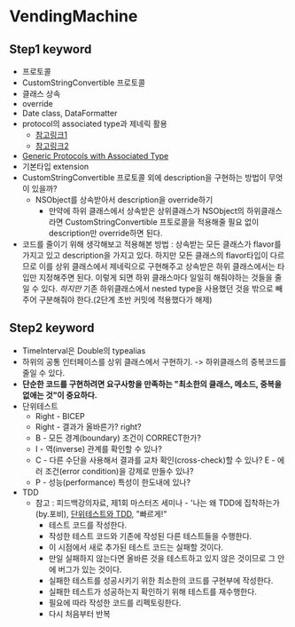 # VendingMachine 

## Step1 keyword
- 프로토콜
- CustomStringConvertible 프로토콜
- 클래스 상속
- override
- Date class, DataFormatter
- protocol의 associated type과 제네릭 활용
	- [참고링크1](http://minsone.github.io/programming/swift4-grouping-with-protocol-extension)
	- [참고링크2](https://outofbedlam.github.io/swift/2016/04/01/TypeVariable/)
- [Generic Protocols with Associated Type](https://blog.bobthedeveloper.io/generic-protocols-with-associated-type-7e2b6e079ee2)
- 기본타입 extension
- CustomStringConvertible 프로토콜 외에 description을 구현하는 방법이 무엇이 있을까?
	- NSObject를 상속받아서 description을 override하기
		- 만약에 하위 클래스에서 상속받은 상위클래스가 NSObject의 하위클래스라면 CustomStringConvertible 프토로콜을 적용해줄 필요 없이 description만 override하면 된다.
- 코드를 줄이기 위해 생각해보고 적용해본 방법 : 상속받는 모든 클래스가 flavor를 가지고 있고 description을 가지고 있다. 하지만 모든 클래스의 flavor타입이 다르므로 이를 상위 클래스에서 제네릭으로 구현해주고 상속받은 하위 클래스에서는 타입만 지정해주면 된다. 이렇게 되면 하위 클래스마다 일일히 해줘야하는 것들을 줄일 수 있다. *하지만* 기존 하위클래스에서 nested type을 사용했던 것을 밖으로 빼주어 구분해줘야 한다.(2단계 초반 커밋에 적용했다가 해제)

## Step2 keyword
- TimeInterval은 Double의 typealias
- 하위의 공통 인터페이스를 상위 클래스에서 구현하기. -> 하위클래스의 중복코드를 줄일 수 있다.
- __단순한 코드를 구현하려면 요구사항을 만족하는 "최소한의 클래스, 메소드, 중복을 없애는 것"이 중요하다.__
- 단위테스트
	- Right - BICEP
	- Right - 결과가 올바른가? right?
	- B - 모든 경계(boundary) 조건이 CORRECT한가?
	- I - 역(inverse) 관계를 확인할 수 있나?
	- C - 다른 수단을 사용해서 결과를 교차 확인(cross-check)할 수 있나? E - 에러 조건(error condition)을 강제로 만들수 있나?
	- P - 성능(performance) 특성이 한도내에 있나?
- TDD
	- 참고 : 피드백강의자료, 제1회 마스터즈 세미나 - '나는 왜 TDD에 집착하는가(by.포비), [단위테스트와 TDD](https://medium.com/@sryu99/%EB%8B%A8%EC%9C%84-%ED%85%8C%EC%8A%A4%ED%8A%B8-tdd-bdd%EC%9D%98-%EC%B0%A8%EC%9D%B4%EC%A0%90-3d25fab5ccb2), "빠르게!"
		- 테스트 코드를 작성한다.
		- 작성한 테스트 코드와 기존에 작성된 다른 테스트들을 수행한다.
		- 이 시점에서 새로 추가된 테스트 코드는 실패할 것이다.
		- 만일 실패하지 않는다면 올바른 것을 테스트하고 있지 않은 것이므로 그 안에 버그가 있는 것이다.
		- 실패한 테스트를 성공시키기 위한 최소한의 코드를 구현부에 작성한다.
		- 실패한 테스트가 성공하는지 확인하기 위해 테스트를 재수행한다.
		- 필요에 따라 작성한 코드를 리펙토링한다.
		- 다시 처음부터 반복